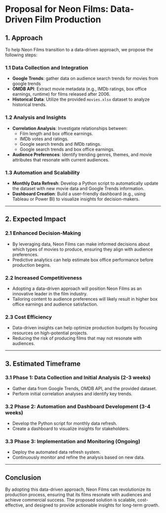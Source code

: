 # Proposal for Neon Films: Data-Driven Film Production

## 1. Approach

To help Neon Films transition to a data-driven approach, we propose the following steps:

### 1.1 Data Collection and Integration
- **Google Trends**: gather data on audience search trends for movies from google trends
- **OMDB API**: Extract movie metadata (e.g., IMDb ratings, box office earnings, runtime) for films released after 2006.
- **Historical Data**: Utilize the provided `movies.xlsx` dataset to analyze historical trends.

### 1.2 Analysis and Insights
- **Correlation Analysis**: Investigate relationships between:
  - Film length and box office earnings.
  - IMDb votes and ratings.
  - Google search trends and IMDb ratings.
  - Google search trends and box office earnings.
- **Audience Preferences**: Identify trending genres, themes, and movie attributes that resonate with current audiences.

### 1.3 Automation and Scalability
- **Monthly Data Refresh**: Develop a Python script to automatically update the dataset with new movie data and Google Trends information.
- **Dashboard Creation**: Build a user-friendly dashboard (e.g., using Tableau or Power BI) to visualize insights for decision-makers.

---

## 2. Expected Impact

### 2.1 Enhanced Decision-Making
- By leveraging data, Neon Films can make informed decisions about which types of movies to produce, ensuring they align with audience preferences.
- Predictive analytics can help estimate box office performance before production begins.

### 2.2 Increased Competitiveness
- Adopting a data-driven approach will position Neon Films as an innovative leader in the film industry.
- Tailoring content to audience preferences will likely result in higher box office earnings and audience satisfaction.

### 2.3 Cost Efficiency
- Data-driven insights can help optimize production budgets by focusing resources on high-potential projects.
- Reducing the risk of producing films that may not resonate with audiences.

---

## 3. Estimated Timeframe

### 3.1 Phase 1: Data Collection and Initial Analysis (2-3 weeks)
- Gather data from Google Trends, OMDB API, and the provided dataset.
- Perform initial correlation analyses and identify key trends.

### 3.2 Phase 2: Automation and Dashboard Development (3-4 weeks)
- Develop the Python script for monthly data refresh.
- Create a dashboard to visualize insights for stakeholders.

### 3.3 Phase 3: Implementation and Monitoring (Ongoing)
- Deploy the automated data refresh system.
- Continuously monitor and refine the analysis based on new data.

---

## Conclusion

By adopting this data-driven approach, Neon Films can revolutionize its production process, ensuring that its films resonate with audiences and achieve commercial success. The proposed solution is scalable, cost-effective, and designed to provide actionable insights for long-term growth.
